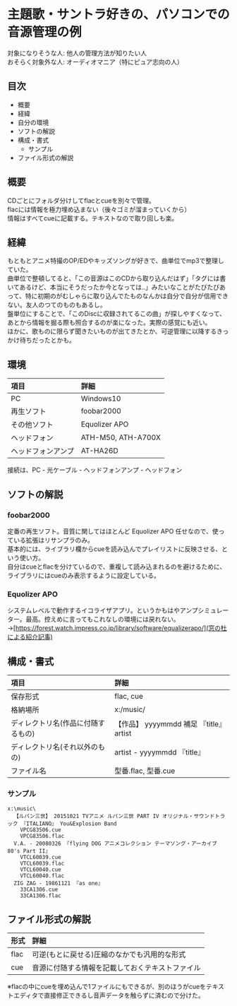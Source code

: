 主題歌・サントラ好きの、パソコンでの音源管理の例
===

対象になりそうな人: 他人の管理方法が知りたい人  
おそらく対象外な人: オーディオマニア（特にピュア志向の人）  


目次
---

- 概要
- 経緯
- 自分の環境
- ソフトの解説
- 構成・書式
  - サンプル
- ファイル形式の解説


概要
---
CDごとにフォルダ分けしてflacとcueを別々で管理。  
flacには情報を極力埋め込まない（後々ゴミが溜まっていくから）  
情報はすべてcueに記載する。テキストなので取り回しも楽。  


経緯
---
もともとアニメ特撮のOP/EDやキッズソングが好きで、曲単位でmp3で整理していた。  
曲単位で整頓してると、「この音源はこのCDから取り込んだはず」「タグには書いてあるけど、本当にそうだったか今となっては‥」みたいなことがたびたびあって、特に初期のがむしゃらに取り込んでたものなんかは自分で自分が信用できない。友人のつてのものもあるし。  
盤単位にすることで、「このDiscに収録されてるこの曲」が探しやすくなって、あとから情報を掘る際も照合するのが楽になった。実際の感覚にも近い。  
ほかに、歌ものに限らず聞きたいものが出てきたとか、可逆管理に以降するきっかけ待ちだったとかも。  


環境
---

|項目|詳細
|:--|:--
|PC|Windows10
|再生ソフト|foobar2000
|その他ソフト|Equolizer APO
|ヘッドフォン|ATH-M50, ATH-A700X
|ヘッドフォンアンプ|AT-HA26D

接続は、PC - 光ケーブル - ヘッドフォンアンプ - ヘッドフォン  


ソフトの解説
---

### foobar2000
定番の再生ソフト。音質に関してはほとんど Equolizer APO 任せなので、使っている拡張はリサンプラのみ。  
基本的には、ライブラリ欄からcueを読み込んでプレイリストに反映させる、という使い方。  
自分はcueとflacを分けているので、重複して読み込まれるのを避けるために、ライブラリにはcueのみ表示するように設定している。  

### Equolizer APO
システムレベルで動作するイコライザアプリ。というかもはやアンプシミュレーター。最高。控えめに言ってもこれなしの環境には戻れない。   
→[https://forest.watch.impress.co.jp/library/software/equalizerapo/](窓の杜による紹介記事)  


構成・書式
---

|項目|詳細
|:--|:--
|保存形式|flac, cue
|格納場所|x:/music/
|ディレクトリ名(作品に付随するもの)|【作品】 yyyymmdd 補足 『title』 artist
|ディレクトリ名(それ以外のもの)|artist - yyyymmdd 『title』
|ファイル名|型番.flac, 型番.cue

### サンプル

```
x:\music\
  【ルパン三世】 20151021 TVアニメ ルパン三世 PART IV オリジナル・サウンドトラック 『ITALIANO』 You&Explosion Band
    VPCG83506.cue
    VPCG83506.flac
  V.A. - 20080326 『flying DOG アニメコレクション テーマソング・アーカイブ 80's Part II』
    VTCL60039.cue
    VTCL60039.flac
    VTCL60040.cue
    VTCL60040.flac
  ZIG ZAG - 19861121 『as one』
    33CA1306.cue
    33CA1306.flac
```


ファイル形式の解説
---
|形式|詳細
|:--|:--
|flac|可逆(もとに戻せる)圧縮のなかでも汎用的な形式
|cue|音源に付随する情報を記載しておくテキストファイル
  
※flacの中にcueを埋め込んで1ファイルにもできるが、別のほうがcueをテキストエディタで直接修正できるし音声データを触らずに済むので分けた。  




